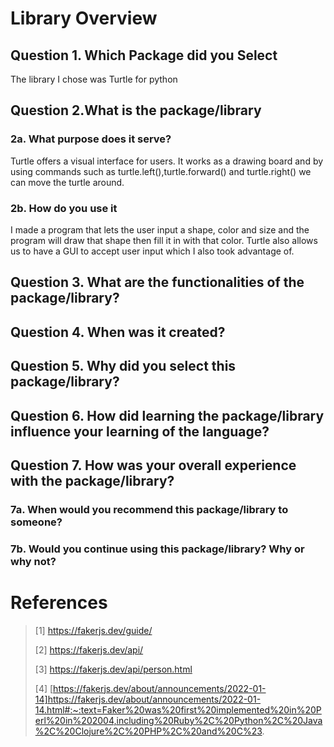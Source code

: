 
# Library Overview

## Question 1. Which Package did you Select
The library I chose was Turtle for python

## Question 2.What is the package/library
### 2a. What purpose does it serve?

Turtle offers a visual interface for users. It works as a drawing board and by using commands such as turtle.left(),turtle.forward() and turtle.right() we can move the turtle around.

### 2b. How do you use it

I made a program that lets the user input a shape, color and size and the program will draw that shape then fill it in with that color. Turtle also allows us to have a GUI to accept user input which I also took advantage of.

## Question 3. What are the functionalities of the package/library?


## Question 4. When was it created?


## Question 5. Why did you select this package/library?


## Question 6. How did learning the package/library influence your learning of the language?


## Question 7. How was your overall experience with the package/library?


### 7a. When would you recommend this package/library to someone?

### 7b. Would you continue using this package/library? Why or why not?


# References 
> [1] https://fakerjs.dev/guide/
> 
> [2] https://fakerjs.dev/api/
> 
> [3] https://fakerjs.dev/api/person.html
> 
> [4] [https://fakerjs.dev/about/announcements/2022-01-14]https://fakerjs.dev/about/announcements/2022-01-14.html#:~:text=Faker%20was%20first%20implemented%20in%20Perl%20in%202004,including%20Ruby%2C%20Python%2C%20Java%2C%20Clojure%2C%20PHP%2C%20and%20C%23.
